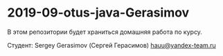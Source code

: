 # 2019-09-otus-java-Gerasimov
В этом репозитории будет храниться домашняя работа по курсу. 

Студент:
Sergey Gerasimov (Сергей Герасимов)
hauu@yandex-team.ru